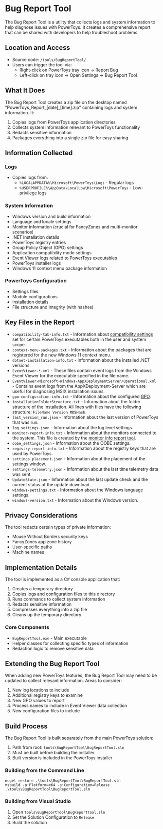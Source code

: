 # Bug Report Tool

The Bug Report Tool is a utility that collects logs and system information to help diagnose issues with PowerToys. It creates a comprehensive report that can be shared with developers to help troubleshoot problems.

## Location and Access

- Source code: `/tools/BugReportTool/`
- Users can trigger the tool via:
  - Right-click on PowerToys tray icon → Report Bug
  - Left-click on tray icon → Open Settings → Bug Report Tool

## What It Does

The Bug Report Tool creates a zip file on the desktop named "PowerToys_Report_[date]_[time].zip" containing logs and system information. It:

1. Copies logs from PowerToys application directories
2. Collects system information relevant to PowerToys functionality
3. Redacts sensitive information
4. Packages everything into a single zip file for easy sharing

## Information Collected

### Logs
- Copies logs from:
  - `%LOCALAPPDATA%\Microsoft\PowerToys\Logs` - Regular logs
  - `%USERPROFILE%\AppData\LocalLow\Microsoft\PowerToys` - Low-privilege logs

### System Information
- Windows version and build information
- Language and locale settings
- Monitor information (crucial for FancyZones and multi-monitor scenarios)
- .NET installation details
- PowerToys registry entries
- Group Policy Object (GPO) settings
- Application compatibility mode settings
- Event Viewer logs related to PowerToys executables
- PowerToys installer logs
- Windows 11 context menu package information

### PowerToys Configuration
- Settings files
- Module configurations
- Installation details
- File structure and integrity (with hashes)

## Key Files in the Report

* `compatibility-tab-info.txt` - Information about [compatibility settings](https://support.microsoft.com/windows/make-older-apps-or-programs-compatible-with-windows-783d6dd7-b439-bdb0-0490-54eea0f45938) set for certain PowerToys executables both in the user and system scope.
* `context-menu-packages.txt` - Information about the packages that are registered for the new Windows 11 context menu.
* `dotnet-installation-info.txt` - Information about the installed .NET versions.
* `EventViewer-*.xml` - These files contain event logs from the Windows Event Viewer for the executable specified in the file name.
* `EventViewer-Microsoft-Windows-AppXDeploymentServer/Operational.xml` - Contains event logs from the AppXDeployment-Server which are useful for diagnosing MSIX installation issues.
* `gpo-configuration-info.txt` - Information about the configured [GPO](doc/devdocs/processes/gpo.md).
* `installationFolderStructure.txt` - Information about the folder structure of the installation. All lines with files have the following structure: `FileName Version MD5Hash`.
* `last_version_run.json` - Information about the last version of PowerToys that was run.
* `log_settings.json` - Information about the log level settings.
* `monitor-report-info.txt` - Information about the monitors connected to the system. This file is created by the [monitor info report tool](/doc/devdocs/tools/monitor-info-report.md).
* `oobe_settings.json` - Information about the OOBE settings.
* `registry-report-info.txt` - Information about the registry keys that are used by PowerToys.
* `settings_placement.json` - Information about the placement of the settings window.
* `settings-telemetry.json` - Information about the last time telemetry data was sent.
* `UpdateState.json` - Information about the last update check and the current status of the update download.
* `windows-settings.txt` - Information about the Windows language settings.
* `windows-version.txt` - Information about the Windows version.

## Privacy Considerations

The tool redacts certain types of private information:
- Mouse Without Borders security keys
- FancyZones app zone history
- User-specific paths
- Machine names

## Implementation Details

The tool is implemented as a C# console application that:
1. Creates a temporary directory
2. Copies logs and configuration files to this directory
3. Runs commands to collect system information
4. Redacts sensitive information
5. Compresses everything into a zip file
6. Cleans up the temporary directory

### Core Components

- `BugReportTool.exe` - Main executable
- Helper classes for collecting specific types of information
- Redaction logic to remove sensitive data

## Extending the Bug Report Tool

When adding new PowerToys features, the Bug Report Tool may need to be updated to collect relevant information. Areas to consider:

1. New log locations to include
2. Additional registry keys to examine
3. New GPO values to report
4. Process names to include in Event Viewer data collection
5. New configuration files to include

## Build Process

The Bug Report Tool is built separately from the main PowerToys solution:

1. Path from root: `tools\BugReportTool\BugReportTool.sln`
2. Must be built before building the installer
3. Built version is included in the PowerToys installer

### Building from the Command Line

```
nuget restore .\tools\BugReportTool\BugReportTool.sln
msbuild -p:Platform=x64 -p:Configuration=Release .\tools\BugReportTool\BugReportTool.sln
```

### Building from Visual Studio

1. Open `tools\BugReportTool\BugReportTool.sln`
2. Set the Solution Configuration to `Release`
3. Build the solution